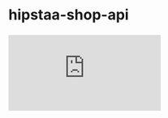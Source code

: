 # hipstaa-shop-api

### ![Public API Docs](https://github.com/sandbochs/hipstaa-shop-api/blob/master/API-PUBLIC.md)
